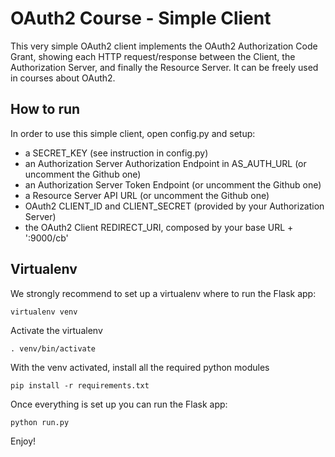 # OAuth2 Course - Simple Client

This very simple OAuth2 client implements the OAuth2 Authorization Code Grant, showing each HTTP request/response between the Client, the Authorization Server, and
finally the Resource Server. It can be freely used in courses about OAuth2.

## How to run

In order to use this simple client, open config.py and setup:
- a SECRET_KEY (see instruction in config.py)
- an Authorization Server Authorization Endpoint in AS_AUTH_URL (or uncomment the Github one)
- an Authorization Server Token Endpoint (or uncomment the Github one)
- a Resource Server API URL (or uncomment the Github one)
- OAuth2 CLIENT_ID and CLIENT_SECRET (provided by your Authorization Server)
- the OAuth2 Client REDIRECT_URI, composed by your base URL + ':9000/cb'

## Virtualenv
We strongly recommend to set up a virtualenv where to run the Flask app:

```
virtualenv venv
```
Activate the virtualenv
```
. venv/bin/activate
```
With the venv activated, install all the required python modules
```
pip install -r requirements.txt
```

Once everything is set up you can run the Flask app:

```
python run.py
```

Enjoy!
